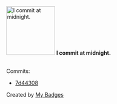<img src="https://my-badges.github.io/my-badges/midnight-commits.png" alt="I commit at midnight." title="I commit at midnight." width="128">
<strong>I commit at midnight.</strong>
<br><br>

Commits:

- <a href="https://github.com/artemmufazalov/react-caffe/commit/7d443082b73fa618d3ff3d0bf9501298af6ce271">7d44308</a>


Created by <a href="https://github.com/my-badges/my-badges">My Badges</a>